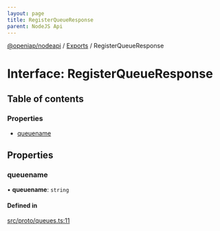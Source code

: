```yaml
---
layout: page
title: RegisterQueueResponse
parent: NodeJS Api
---
```

[@openiap/nodeapi](../README.html#) / [Exports](../modules.html#) / RegisterQueueResponse

# Interface: RegisterQueueResponse

## Table of contents

### Properties

- [queuename](RegisterQueueResponse.html##queuename)

## Properties

### queuename

• **queuename**: `string`

#### Defined in

[src/proto/queues.ts:11](https://github.com/openiap/nodeapi/blob/a6b5438/src/proto/queues.ts#L11)
